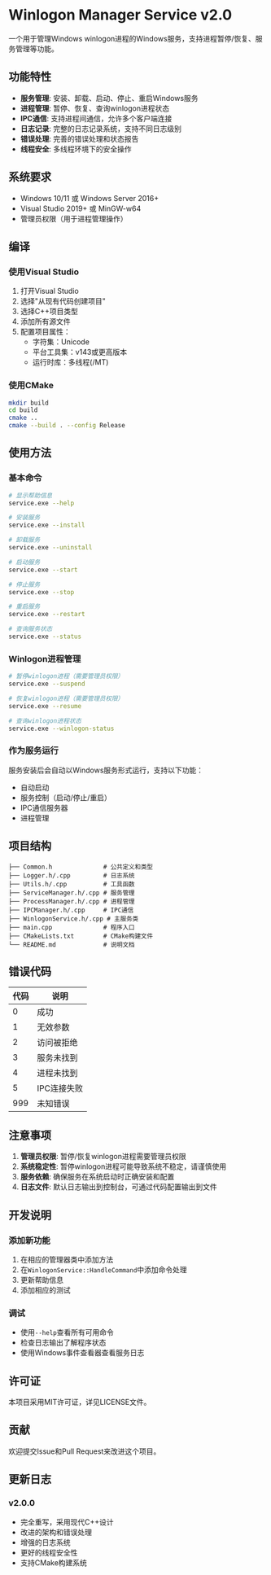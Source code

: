 # Winlogon Manager Service v2.0

一个用于管理Windows winlogon进程的Windows服务，支持进程暂停/恢复、服务管理等功能。

## 功能特性

- **服务管理**: 安装、卸载、启动、停止、重启Windows服务
- **进程管理**: 暂停、恢复、查询winlogon进程状态
- **IPC通信**: 支持进程间通信，允许多个客户端连接
- **日志记录**: 完整的日志记录系统，支持不同日志级别
- **错误处理**: 完善的错误处理和状态报告
- **线程安全**: 多线程环境下的安全操作

## 系统要求

- Windows 10/11 或 Windows Server 2016+
- Visual Studio 2019+ 或 MinGW-w64
- 管理员权限（用于进程管理操作）

## 编译

### 使用Visual Studio

1. 打开Visual Studio
2. 选择"从现有代码创建项目"
3. 选择C++项目类型
4. 添加所有源文件
5. 配置项目属性：
   - 字符集：Unicode
   - 平台工具集：v143或更高版本
   - 运行时库：多线程(/MT)

### 使用CMake

```bash
mkdir build
cd build
cmake ..
cmake --build . --config Release
```

## 使用方法

### 基本命令

```bash
# 显示帮助信息
service.exe --help

# 安装服务
service.exe --install

# 卸载服务
service.exe --uninstall

# 启动服务
service.exe --start

# 停止服务
service.exe --stop

# 重启服务
service.exe --restart

# 查询服务状态
service.exe --status
```

### Winlogon进程管理

```bash
# 暂停winlogon进程（需要管理员权限）
service.exe --suspend

# 恢复winlogon进程（需要管理员权限）
service.exe --resume

# 查询winlogon进程状态
service.exe --winlogon-status
```

### 作为服务运行

服务安装后会自动以Windows服务形式运行，支持以下功能：

- 自动启动
- 服务控制（启动/停止/重启）
- IPC通信服务器
- 进程管理

## 项目结构

```
├── Common.h              # 公共定义和类型
├── Logger.h/.cpp         # 日志系统
├── Utils.h/.cpp          # 工具函数
├── ServiceManager.h/.cpp # 服务管理
├── ProcessManager.h/.cpp # 进程管理
├── IPCManager.h/.cpp     # IPC通信
├── WinlogonService.h/.cpp # 主服务类
├── main.cpp              # 程序入口
├── CMakeLists.txt        # CMake构建文件
└── README.md             # 说明文档
```

## 错误代码

| 代码 | 说明 |
|------|------|
| 0    | 成功 |
| 1    | 无效参数 |
| 2    | 访问被拒绝 |
| 3    | 服务未找到 |
| 4    | 进程未找到 |
| 5    | IPC连接失败 |
| 999  | 未知错误 |

## 注意事项

1. **管理员权限**: 暂停/恢复winlogon进程需要管理员权限
2. **系统稳定性**: 暂停winlogon进程可能导致系统不稳定，请谨慎使用
3. **服务依赖**: 确保服务在系统启动时正确安装和配置
4. **日志文件**: 默认日志输出到控制台，可通过代码配置输出到文件

## 开发说明

### 添加新功能

1. 在相应的管理器类中添加方法
2. 在`WinlogonService::HandleCommand`中添加命令处理
3. 更新帮助信息
4. 添加相应的测试

### 调试

- 使用`--help`查看所有可用命令
- 检查日志输出了解程序状态
- 使用Windows事件查看器查看服务日志

## 许可证

本项目采用MIT许可证，详见LICENSE文件。

## 贡献

欢迎提交Issue和Pull Request来改进这个项目。

## 更新日志

### v2.0.0
- 完全重写，采用现代C++设计
- 改进的架构和错误处理
- 增强的日志系统
- 更好的线程安全性
- 支持CMake构建系统